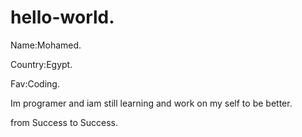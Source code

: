 # hello-world.

Name:Mohamed.

Country:Egypt.

Fav:Coding.

Im programer and iam still learning and work on my self to be better. 

from Success to Success.
